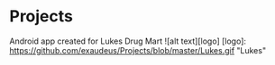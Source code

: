 # Projects

Android app created for Lukes Drug Mart
![alt text][logo]
[logo]: https://github.com/exaudeus/Projects/blob/master/Lukes.gif "Lukes"

